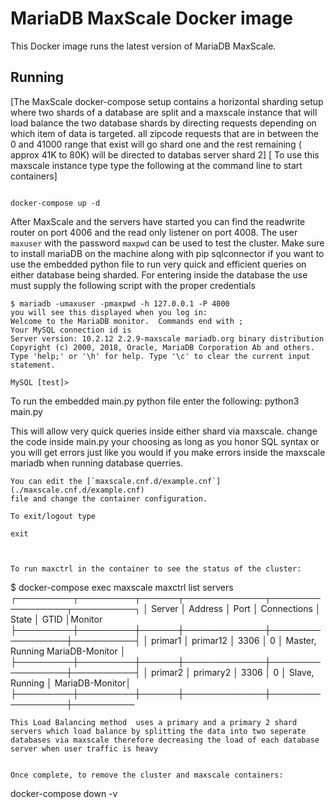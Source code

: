 # MariaDB MaxScale Docker image

This Docker image runs the latest version of MariaDB MaxScale.

## Running
[The MaxScale docker-compose setup contains a horizontal sharding setup where two shards of a database are split and a maxscale instance that will load balance the two database shards by directing requests depending on which item of data is targeted. all zipcode requests that are in between the 0 and 41000 range that exist will go
shard one and the rest remaining ( approx 41K to 80K) will be directed to databas server shard 2]
[ To use this maxscale instance type type the following at the command line to start containers]

```

docker-compose up -d
```

After MaxScale and the servers have started  you can find
the readwrite router on port 4006 and the read only listener on port 4008. The
user `maxuser` with the password `maxpwd` can be used to test the cluster.
Make sure to install mariaDB on the machine along with pip sqlconnector if you want to use the embedded python file to run very quick and efficient queries on either database being sharded. 
For entering  inside the database  the use must supply the following script with the proper credentials
```
$ mariadb -umaxuser -pmaxpwd -h 127.0.0.1 -P 4000
you will see this displayed when you log in:
Welcome to the MariaDB monitor.  Commands end with ;
Your MySQL connection id is 
Server version: 10.2.12 2.2.9-maxscale mariadb.org binary distribution
Copyright (c) 2000, 2018, Oracle, MariaDB Corporation Ab and others.
Type 'help;' or '\h' for help. Type '\c' to clear the current input statement.

MySQL [test]>
```

To run the embedded main.py python file enter the following:
python3 main.py

This will allow very quick queries inside either shard via maxscale. change the code inside main.py your choosing as long as you honor SQL syntax or you will get errors just like you would if you make errors inside the maxscale mariadb when running database querries.

```
You can edit the [`maxscale.cnf.d/example.cnf`](./maxscale.cnf.d/example.cnf)
file and change the container configuration.

To exit/logout type

exit

 

To run maxctrl in the container to see the status of the cluster:
```
$ docker-compose exec maxscale maxctrl list servers
┌─────────┬─────────┬──────┬─────────────┬─────────────────┬──────────┐
│ Server  │ Address │ Port │ Connections │ State           │ GTID     │Monitor
├─────────┼─────────┼──────┼─────────────┼─────────────────┼──────────┤
│ primar1 │ primar12  │ 3306 │ 0           │ Master, Running             MariaDB-Monitor │
├─────────┼─────────┼──────┼─────────────┼─────────────────┼──────────┤
│ primar2 │ primary2 │ 3306 │ 0           │ Slave, Running  │            MariaDB-Monitor│
├─────────┼─────────┼──────┼─────────────┼─────────────────┼──────────


```
This Load Balancing method  uses a primary and a primary 2 shard servers which load balance by splitting the data into two seperate databases via maxscale therefore decreasing the load of each database server when user traffic is heavy


Once complete, to remove the cluster and maxscale containers:

```
docker-compose down -v
```
